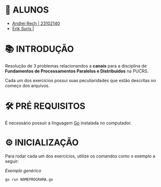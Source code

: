 # 🔖 ALUNOS

- [Andrei Rech | 23102140](https://github.com/AndreiRech) 
- [Erik Suris | ](https://github.com/)

# 📚 INTRODUÇÃO

Resolução de 3 problemas relacionandos a **canais** para a disciplina de **Fundamentos de Processamentos Paralelos e Distribuídos** na PUCRS.

Cada um dos exercícios possui suas peculiaridades que estão descritas no começo dos arquivos.

# 🛠 PRÉ REQUISITOS

É necessário possuir a linguagem [Go](https://go.dev/doc/install) instalada no computador.

# ⚙ INICIALIZAÇÃO

Para rodar cada um dos exercícios, utilize os comandos como o exemplo a seguir:

*Exemplo genérico*
```
go run NOMEPROGRAMA.go
```
